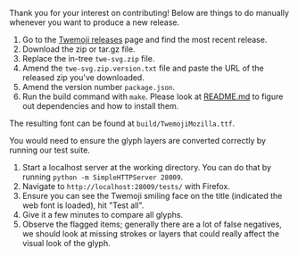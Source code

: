 Thank you for your interest on contributing!
Below are things to do manually whenever you want to produce a new release.

1. Go to the [Twemoji releases](https://github.com/twitter/twemoji/releases) page and find the most recent release.
2. Download the zip or tar.gz file.
3. Replace the in-tree `twe-svg.zip` file.
4. Amend the `twe-svg.zip.version.txt` file and paste the URL of the released zip you've downloaded.
5. Amend the version number `package.json`.
6. Run the build command with `make`. Please look at [README.md](./README.md) to figure out dependencies and how to install them.

The resulting font can be found at `build/TwemojiMozilla.ttf`.

You would need to ensure the glyph layers are converted correctly by running our test suite.

1. Start a localhost server at the working directory. You can do that by running `python -m SimpleHTTPServer 28009`.
2. Navigate to `http://localhost:28009/tests/` with Firefox.
3. Ensure you can see the Twemoji smiling face on the title (indicated the web font is loaded), hit "Test all".
4. Give it a few minutes to compare all glyphs.
5. Observe the flagged items; generally there are a lot of false negatives, we should look at missing strokes or layers that could really affect the visual look of the glyph.
